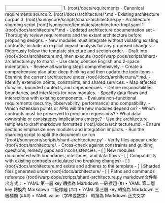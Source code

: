 <input>
  <context>
    1. {root}/docs/requirements - Canonical requirements source
    2. {root}/docs/architecture/*.md - Existing architecture corpus
    3. {root}/sunnycore/scripts/shard-architecture.py - Architecture sharding script
  </context>
  <templates>
    {root}/sunnycore/templates/architecture-tmpl.yaml
  </templates>
</input>

<output>
1. {root}/docs/architecture/*.md - Updated architecture documentation set
</output>

<constraints importance="Important">
- Thoroughly review requirements and the extant architecture before proposing designs.
- New modules must integrate without violating existing contracts; include an explicit impact analysis for any proposed changes.
- Rigorously follow the template structure and section order.
- Draft into {root}/docs/architecture.md, then execute {root}/warp code/scripts/shard-architecture.py to shard.
- Use clear, concise English and 2-space indentation.
</constraints>

<workflow importance="Critical">
  <stage id="0: plan-todos">
  <tools: todo-list, sequential-thinking>
  - Review all working steps comprehensively.
  - Create a comprehensive plan after deep thinking and then update the todo items
  </tools: todo-list, sequential-thinking >
  </stage>

  <stage id="1: assess-existing">
  <tools: sequential-thinking>
  - Examine the current architecture under {root}/docs/architecture/*.md.
  - Identify extension points, constraints, and shared services.
  - Map affected domains, bounded contexts, and dependencies.
  </tools: sequential-thinking>
  </stage>

  <stage id="2: design-new-modules">
  <tools: sequential-thinking, context7>
  - Define responsibilities, boundaries, and interfaces for new modules.
  - Specify data flows and interactions with existing components.
  - Evaluate non-functional requirements (security, observability, performance) and compatibility.
  </tools: sequential-thinking, context7>
  
  <questions>
  - Which extension points or APIs will the new modules depend on?
  - Which contracts must be preserved to preclude regressions?
  - What data ownership or consistency implications emerge?
  </questions>
  </stage>

  <stage id="3: author-and-shard">
  - Use the architecture template to draft markdown formatted {root}/docs/architecture.md.
  - Ensure sections emphasize new modules and integration impacts.
  - Run the sharding script to split the document: uv run '{root}/sunnycore/scripts/shard-architecture.py'
  - Verify files appear under {root}/docs/architecture/.
  </stage>

  <stage id="4: finalize">
  - Cross-check against constraints and guiding questions; remedy gaps and inconsistencies.
  
  <checks>
  - [ ] New modules documented with boundaries, interfaces, and data flows
  - [ ] Compatibility with existing contracts articulated (no breaking changes)
  - [ ] {root}/docs/architecture.md exists and adheres to the template
  - [ ] Sharded files generated under {root}/docs/architecture/
  - [ ] Paths and commands reference {root}/warp code/scripts/shard-architecture.py
  </checks>
  </stage>
</workflow>

<example>
markdown文件輸出方式：
	•	YAML 第一層 key 轉換為 Markdown 一級標題 (#)
	•	YAML 第二層 key 轉換為 Markdown 二級標題 (##)
	•	YAML 第三層 key 轉換為 Markdown 三級標題 (###)
	•	YAML value（字串或數字） 轉換為 Markdown 正文文字
</example>